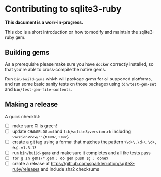 # Contributing to sqlite3-ruby

**This document is a work-in-progress.**

This doc is a short introduction on how to modify and maintain the sqlite3-ruby gem.


## Building gems

As a prerequisite please make sure you have `docker` correctly installed, so that you're able to cross-compile the native gems.

Run `bin/build-gems` which will package gems for all supported platforms, and run some basic sanity tests on those packages using `bin/test-gem-set` and `bin/test-gem-file-contents`.


## Making a release

A quick checklist:

- [ ] make sure CI is green!
- [ ] update `CHANGELOG.md` and `lib/sqlite3/version.rb` including `VersionProxy::{MINOR,TINY}`
- [ ] create a git tag using a format that matches the pattern `v\d+\.\d+\.\d+`, e.g. `v1.3.13`
- [ ] run `bin/build-gems` and make sure it completes and all the tests pass
- [ ] `for g in gems/*.gem ; do gem push $g ; done`s
- [ ] create a release at https://github.com/sparklemotion/sqlite3-ruby/releases and include sha2 checksums
